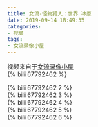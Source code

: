 ```yaml
---
title: 女流-怪物猎人：世界 冰原
date: 2019-09-14 18:49:35
categories:
- 视频
tags:
- 女流录像小屋
---
```

视频来自于<a href="https://space.bilibili.com/29418340/video" target="_blank">女流录像小屋</a><br/> 
{% bili 67792462 %}
<br/>
<!--more-->

{% bili 67792462 2 %}
<br/>
{% bili 67792462 3 %}
<br/>
{% bili 67792462 4 %}
<br/>
{% bili 67792462 5 %}
<br/>
{% bili 67792462 6 %}
<br/>
